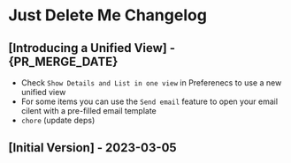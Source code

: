 # Just Delete Me Changelog

## [Introducing a Unified View] - {PR_MERGE_DATE}

- Check `Show Details and List in one view` in Preferenecs to use a new unified view
- For some items you can use the `Send email` feature to open your email cilent with a pre-filled email template 
- `chore` (update deps)

## [Initial Version] - 2023-03-05
